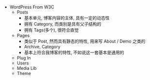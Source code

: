 - WordPress From W3C
	- Posts
		- 基本单元, 博客内容的主体, 具有一定的动态性
		- 拥有 Category, 而类别是具有父子结构的
		- 拥有 Tags(多个), 很符合直觉
	- Pages
		- 类似于 Post, 然而具有静态的特性, 用来写 About / Demo 之类的
		- Archive, Category
		- 基本上符合我博客的特性, 不如说这一套基本是通用的
	- Plug In
	- Users
	- Media Lib
	- Theme